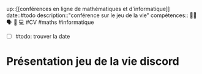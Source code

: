 up::[[conférences en ligne de mathématiques et d'informatique]]
date::#todo
description::"conférence sur le jeu de la vie"
compétences:: 🧑‍🏫 🗣️ 🧮 💻
#CV #maths #informatique 
- [ ] #todo: trouver la date
# Présentation jeu de la vie discord


